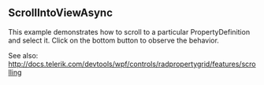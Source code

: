 ## ScrollIntoViewAsync
This example demonstrates how to scroll to a particular PropertyDefinition and select it. Click on the bottom button to observe the behavior.

See also:
http://docs.telerik.com/devtools/wpf/controls/radpropertygrid/features/scrolling